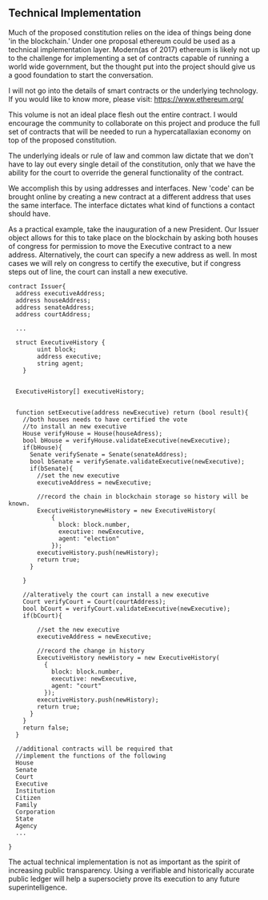 
## Technical Implementation

Much of the proposed constitution relies on the idea of things being done 'in the blockchain.' Under one proposal ethereum could be used as a technical implementation layer. Modern(as of 2017) ethereum is likely not up to the challenge for implementing a set of contracts capable of running a world wide government, but the thought put into the project should give us a good foundation to start the conversation.

I will not go into the details of smart contracts or the underlying technology. If you would like to know more, please visit: https://www.ethereum.org/

This volume is not an ideal place flesh out the entire contract. I would encourage the community to collaborate on this project and produce the full set of contracts that will be needed to run a hypercatallaxian economy on top of the proposed constitution.

The underlying ideals or rule of law and common law dictate that we don't have to lay out every single detail of the constitution, only that we have the ability for the court to override the general functionality of the contract.

We accomplish this by using addresses and interfaces. New 'code' can be brought online by creating a new contract at a different address that uses the same interface. The interface dictates what kind of functions a contact should have.

As a practical example, take the inauguration of a new President. Our Issuer object allows for this to take place on the blockchain by asking both houses of congress for permission to move the Executive contract to a new address. Alternatively, the court can specify a new address as well. In most cases we will rely on congress to certify the executive, but if congress steps out of line, the court can install a new executive.


```
contract Issuer{
  address executiveAddress;
  address houseAddress;
  address senateAddress;
  address courtAddress;

  ...

  struct ExecutiveHistory {
        uint block;
        address executive;
        string agent;
    }


  ExecutiveHistory[] executiveHistory;


  function setExecutive(address newExecutive) return (bool result){
    //both houses needs to have certified the vote
    //to install an new executive
    House verifyHouse = House(houseAdress);
    bool bHouse = verifyHouse.validateExecutive(newExecutive);
    if(bHouse){
      Senate verifySenate = Senate(senateAddress);
      bool bSenate = verifySenate.validateExecutive(newExecutive);
      if(bSenate){
        //set the new executive
        executiveAddress = newExecutive;

        //record the chain in blockchain storage so history will be known.
        ExecutiveHistorynewHistory = new ExecutiveHistory(
            {
              block: block.number,
              executive: newExecutive,
              agent: "election"
            });
        executiveHistory.push(newHistory);
        return true;
      }

    }

    //alteratively the court can install a new executive
    Court verifyCourt = Court(courtAddress);
    bool bCourt = verifyCourt.validateExecutive(newExecutive);
    if(bCourt){

        //set the new executive
        executiveAddress = newExecutive;

        //record the change in history
        ExecutiveHistory newHistory = new ExecutiveHistory(
          {
            block: block.number,
            executive: newExecutive,
            agent: "court"
          });
        executiveHistory.push(newHistory);
        return true;
      }
    }
    return false;
  }

  //additional contracts will be required that
  //implement the functions of the following
  House
  Senate
  Court
  Executive
  Institution
  Citizen
  Family
  Corporation
  State
  Agency
  ...

}

```

The actual technical implementation is not as important as the spirit of increasing public transparency.  Using a verifiable  and historically accurate public ledger will help a supersociety prove its execution to any future superintelligence.

<div style='display:none;' markdown="1">
\newpage






